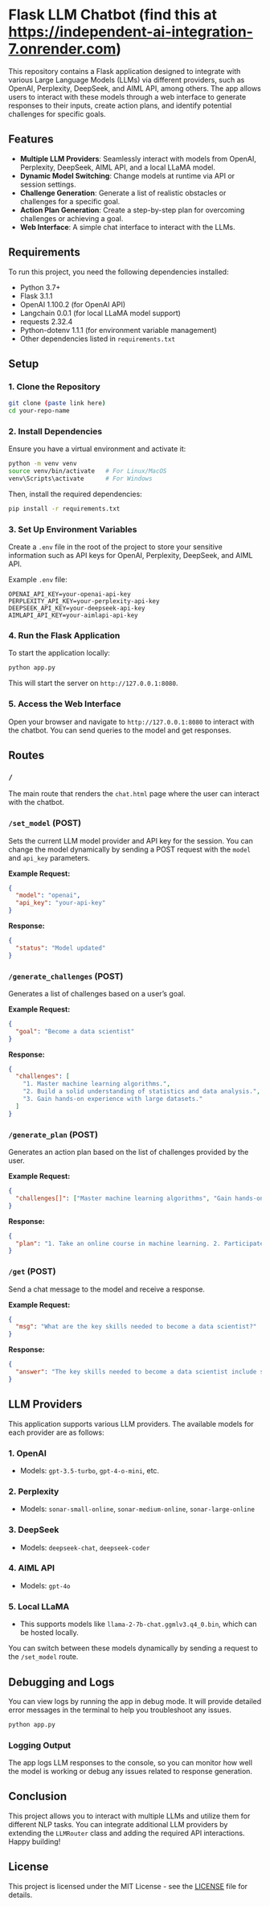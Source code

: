 

# Flask LLM Chatbot (find this at https://independent-ai-integration-7.onrender.com)

This repository contains a Flask application designed to integrate with various Large Language Models (LLMs) via different providers, such as OpenAI, Perplexity, DeepSeek, and AIML API, among others. The app allows users to interact with these models through a web interface to generate responses to their inputs, create action plans, and identify potential challenges for specific goals.

## Features

* **Multiple LLM Providers**: Seamlessly interact with models from OpenAI, Perplexity, DeepSeek, AIML API, and a local LLaMA model.
* **Dynamic Model Switching**: Change models at runtime via API or session settings.
* **Challenge Generation**: Generate a list of realistic obstacles or challenges for a specific goal.
* **Action Plan Generation**: Create a step-by-step plan for overcoming challenges or achieving a goal.
* **Web Interface**: A simple chat interface to interact with the LLMs.

## Requirements

To run this project, you need the following dependencies installed:

* Python 3.7+
* Flask 3.1.1
* OpenAI 1.100.2 (for OpenAI API)
* Langchain 0.0.1 (for local LLaMA model support)
* requests 2.32.4
* Python-dotenv 1.1.1 (for environment variable management)
* Other dependencies listed in `requirements.txt`

## Setup

### 1. Clone the Repository

```bash
git clone (paste link here)
cd your-repo-name
```

### 2. Install Dependencies

Ensure you have a virtual environment and activate it:

```bash
python -m venv venv
source venv/bin/activate   # For Linux/MacOS
venv\Scripts\activate      # For Windows
```

Then, install the required dependencies:

```bash
pip install -r requirements.txt
```

### 3. Set Up Environment Variables

Create a `.env` file in the root of the project to store your sensitive information such as API keys for OpenAI, Perplexity, DeepSeek, and AIML API.

Example `.env` file:

```env
OPENAI_API_KEY=your-openai-api-key
PERPLEXITY_API_KEY=your-perplexity-api-key
DEEPSEEK_API_KEY=your-deepseek-api-key
AIMLAPI_API_KEY=your-aimlapi-api-key
```

### 4. Run the Flask Application

To start the application locally:

```bash
python app.py
```

This will start the server on `http://127.0.0.1:8080`.

### 5. Access the Web Interface

Open your browser and navigate to `http://127.0.0.1:8080` to interact with the chatbot. You can send queries to the model and get responses.

## Routes

### `/`

The main route that renders the `chat.html` page where the user can interact with the chatbot.

### `/set_model` (POST)

Sets the current LLM model provider and API key for the session. You can change the model dynamically by sending a POST request with the `model` and `api_key` parameters.

**Example Request:**

```json
{
  "model": "openai",
  "api_key": "your-api-key"
}
```

**Response:**

```json
{
  "status": "Model updated"
}
```

### `/generate_challenges` (POST)

Generates a list of challenges based on a user’s goal.

**Example Request:**

```json
{
  "goal": "Become a data scientist"
}
```

**Response:**

```json
{
  "challenges": [
    "1. Master machine learning algorithms.",
    "2. Build a solid understanding of statistics and data analysis.",
    "3. Gain hands-on experience with large datasets."
  ]
}
```

### `/generate_plan` (POST)

Generates an action plan based on the list of challenges provided by the user.

**Example Request:**

```json
{
  "challenges[]": ["Master machine learning algorithms", "Gain hands-on experience with large datasets"]
}
```

**Response:**

```json
{
  "plan": "1. Take an online course in machine learning. 2. Participate in Kaggle competitions. 3. Build a personal portfolio with datasets."
}
```

### `/get` (POST)

Send a chat message to the model and receive a response.

**Example Request:**

```json
{
  "msg": "What are the key skills needed to become a data scientist?"
}
```

**Response:**

```json
{
  "answer": "The key skills needed to become a data scientist include statistics, machine learning, programming (Python or R), and data visualization."
}
```

## LLM Providers

This application supports various LLM providers. The available models for each provider are as follows:

### 1. **OpenAI**

* Models: `gpt-3.5-turbo`, `gpt-4-o-mini`, etc.

### 2. **Perplexity**

* Models: `sonar-small-online`, `sonar-medium-online`, `sonar-large-online`

### 3. **DeepSeek**

* Models: `deepseek-chat`, `deepseek-coder`

### 4. **AIML API**

* Models: `gpt-4o`

### 5. **Local LLaMA**

* This supports models like `llama-2-7b-chat.ggmlv3.q4_0.bin`, which can be hosted locally.

You can switch between these models dynamically by sending a request to the `/set_model` route.

## Debugging and Logs

You can view logs by running the app in debug mode. It will provide detailed error messages in the terminal to help you troubleshoot any issues.

```bash
python app.py
```

### Logging Output

The app logs LLM responses to the console, so you can monitor how well the model is working or debug any issues related to response generation.

## Conclusion

This project allows you to interact with multiple LLMs and utilize them for different NLP tasks. You can integrate additional LLM providers by extending the `LLMRouter` class and adding the required API interactions. Happy building!

## License

This project is licensed under the MIT License - see the [LICENSE](LICENSE) file for details.


